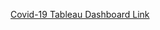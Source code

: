 
[Covid-19 Tableau Dashboard Link](https://public.tableau.com/views/Covid-19DashboardUptoMay2021/Dashboard1?:language=en-US&:display_count=n&:origin=viz_share_link)


